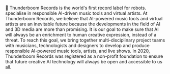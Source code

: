 👋 Thunderboom Records is the world's first record label for robots.  specialise in responsible AI-driven music tools and virtual artists.
At Thunderboom Records, we believe that AI-powered music tools and virtual artists are an inevitable future because the developments in the field of AI and 3D media are more than promising.
It is our goal to make sure that AI will always be an enrichment to human creative expression, instead of a threat. 
To reach this goal, we bring together multi-disciplinary project teams with musicians, technologists and designers to develop and produce responsible AI-powered music tools, artists, and live shows.
In 2020, Thunderboom Records was registered as a non-profit foundation to ensure that future creative AI technology will always be open and accessible to us all.
